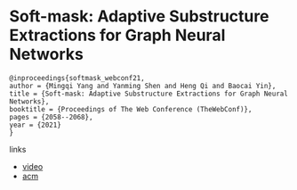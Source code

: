 # Soft-mask: Adaptive Substructure Extractions for Graph Neural Networks

```
@inproceedings{softmask_webconf21,
author = {Mingqi Yang and Yanming Shen and Heng Qi and Baocai Yin},
title = {Soft-mask: Adaptive Substructure Extractions for Graph Neural Networks},
booktitle = {Proceedings of The Web Conference (TheWebConf)},
pages = {2058--2068},
year = {2021}
}
```

links
- [video](https://www.youtube.com/watch?v=teCA0eb-GbE)
- [acm](https://dl.acm.org/doi/10.1145/3442381.3449929)